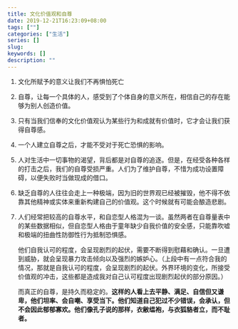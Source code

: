 ```yaml
---
title: 文化价值观和自尊
date: 2019-12-21T16:23:09+08:00
tags: [""]
categories: ["生活"]
series: []
slug: 
keywords: []
description: ""
---
```


1. 文化所赋予的意义让我们不再惧怕死亡

2. 自尊，让每一个具体的人，感受到了个体自身的意义所在，相信自己的存在能够为别人创造价值。

3. 只有当我们信奉的文化价值观认为某些行为和成就有价值时，它才会让我们获得自尊感。

4. 一个人建立自尊之后，才能不受对于死亡恐惧的影响。

5. 人对生活中一切事物的渴望，背后都是对自尊的追逐。但是，在经受各种各样的打击之后，我们的自尊受损严重。人们为了维护自尊，不惜为成功设置障碍，以便失败时当做现成的借口。

6. 缺乏自尊的人往往会走上一种极端，因为旧的世界观已经被摧毁，他不得不依靠其他精神或实体来重新构建自己的价值观。这个时候就有可能会酿造悲剧。

7. 人们经常把较高的自尊水平，和自恋型人格混为一谈。虽然两者在自尊量表中的某些数据相似，但自恋型人格由于童年缺少自我价值的安全感，只能靠吹嘘和极端的扭曲性防御性行为抵制恐惧感。

   他们自我认可的程度，会呈现剧烈的起伏，需要不断得到慰藉和确认。一旦遭到威胁，就会呈现暴力攻击倾向以及强烈的嫉妒心。（上段中有一点符合我的情况，那就是自我认可的程度，会呈现剧烈的起伏。外界环境的变化，所接受价值观的冲击，这些都是造成我对自己认可程度出现剧烈起伏的部分原因。）

   而真正的自尊，是持久而稳定的。**这样的人看上去平静、满足、自信但又谦卑，他们坦率、会自嘲、享受当下。他们知道自己犯过不少错误，会承认，但不会因此郁郁寡欢。他们像孔子说的那样，衣敝缊袍，与衣狐貉者立，而不耻者。**
